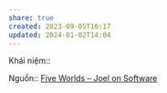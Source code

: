 ```yaml
---
share: true
created: 2023-09-05T16:17
updated: 2024-01-02T14:04
---
```


Khái niệm:: 

Nguồn:: [Five Worlds – Joel on Software](https://www.joelonsoftware.com/2002/05/06/five-worlds/)